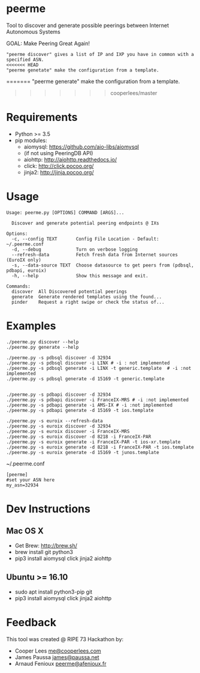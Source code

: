 # peerme
Tool to discover and generate possible peerings between Internet Autonomous Systems

GOAL: Make Peering Great Again!

```
"peerme discover" gives a list of IP and IXP you have in common with a specified ASN.
<<<<<<< HEAD
"peerme genetate" make the configuration from a template.
```
=======
"peerme generate" make the configuration from a template.
>>>>>>> cooperlees/master

# Requirements
* Python >= 3.5
* pip modules:
    * aiomysql: https://github.com/aio-libs/aiomysql
  * (if not using PeeringDB API)
  * aiohttp: http://aiohttp.readthedocs.io/
  * click: http://click.pocoo.org/
  * jinja2: http://jinja.pocoo.org/

# Usage
```
Usage: peerme.py [OPTIONS] COMMAND [ARGS]...

  Discover and generate potential peering endpoints @ IXs

Options:
  -c, --config TEXT       Config File Location - Default: ~/.peerme.conf
  -d, --debug             Turn on verbose logging
  --refresh-data          Fetch fresh data from Internet sources (EuroIX only)
  -s, --data-source TEXT  Choose datasource to get peers from (pdbsql, pdbapi, euroix)
  -h, --help              Show this message and exit.

Commands:
  discover  All Discovered potential peerings
  generate  Generate rendered templates using the found...
  pinder    Request a right swipe or check the status of...
```

# Examples
```
./peerme.py discover --help
./peerme.py generate --help

./peerme.py -s pdbsql discover -d 32934
./peerme.py -s pdbsql discover -i LINX # -i : not implemented
./peerme.py -s pdbsql generate -i LINX -t generic.template  # -i :not implemented
./peerme.py -s pdbsql generate -d 15169 -t generic.template


./peerme.py -s pdbapi discover -d 32934
./peerme.py -s pdbapi discover -i FranceIX-MRS # -i :not implemented
./peerme.py -s pdbapi generate -i AMS-IX # -i :not implemented
./peerme.py -s pdbapi generate -d 15169 -t ios.template

./peerme.py -s euroix --refresh-data
./peerme.py -s euroix discover -d 32934
./peerme.py -s euroix discover -i FranceIX-MRS
./peerme.py -s euroix discover -d 8218 -i FranceIX-PAR
./peerme.py -s euroix generate -i FranceIX-PAR -t ios-xr.template
./peerme.py -s euroix generate -d 8218 -i FranceIX-PAR -t ios.template
./peerme.py -s euroix generate -d 15169 -t junos.template

```

~/.peerme.conf
```
[peerme]
#set your ASN here
my_asn=32934
```

# Dev Instructions
## Mac OS X
* Get Brew: http://brew.sh/
* brew install git python3
* pip3 install aiomysql click jinja2 aiohttp

## Ubuntu >= 16.10
* sudo apt install python3-pip git
* pip3 install aiomysql click jinja2 aiohttp

# Feedback
This tool was created @ RIPE 73 Hackathon by:
* Cooper Lees <me@cooperlees.com>
* James Paussa <james@paussa.net>
* Arnaud Fenioux <peerme@afenioux.fr>

